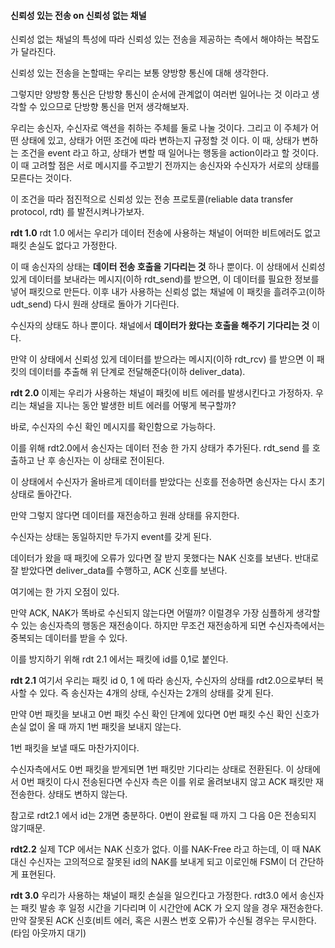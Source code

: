 
#### 신뢰성 있는 전송 on 신뢰성 없는 채널
신뢰성 없는 채널의 특성에 따라 신뢰성 있는 전송을 제공하는 측에서 해야하는 복잡도가 달라진다.

신뢰성 있는 전송을 논할때는 우리는 보통 양방향 통신에 대해 생각한다.

그렇지만 양방향 통신은 단방향 통신이 순서에 관계없이 여러번 일어나는 것 이라고 생각할 수 있으므로 단방향 통신을 먼저 생각해보자.

우리는 송신자, 수신자로 액션을 취하는 주체를 둘로 나눌 것이다.
그리고 이 주체가 어떤 상태에 있고, 상태가 어떤 조건에 따라 변하는지 규정할 것 이다.
이 때, 상태가 변하는 조건을 event 라고 하고, 상태가 변할 때 일어나는 행동을 action이라고 할 것이다.
이 때 고려할 점은 서로 메시지를 주고받기 전까지는 송신자와 수신자가 서로의 상태를 모른다는 것이다.

이 조건을 따라 점진적으로 신뢰성 있는 전송 프로토콜(reliable data transfer protocol, rdt) 를 발전시켜나가보자.

**rdt 1.0**
rdt 1.0 에서는 우리가 데이터 전송에 사용하는 채널이 어떠한 비트에러도 없고 패킷 손실도 없다고 가정한다.

이 때 송신자의 상태는 **데이터 전송 호출을 기다리는 것** 하나 뿐이다. 
이 상태에서 신뢰성 있게 데이터를 보내라는 메시지(이하 rdt_send)를 받으면, 이 데이터를 필요한 정보를 넣어 패킷으로 만든다. 이후 내가 사용하는 신뢰성 없는 채널에 이 패킷을 흘려주고(이하 udt_send) 다시 원래 상태로 돌아가 기다린다.

수신자의 상태도 하나 뿐이다. 
채널에서 **데이터가 왔다는 호출을 해주기 기다리는 것** 이다.

만약 이 상태에서 신뢰성 있게 데이터를 받으라는 메시지(이하 rdt_rcv) 를 받으면 이 패킷의 데이터를 추출해 위 단계로 전달해준다(이하 deliver_data).

**rdt 2.0**
이제는 우리가 사용하는 채널이 패킷에 비트 에러를 발생시킨다고 가정하자.
우리는 채널을 지나는 동안 발생한 비트 에러를 어떻게 복구할까?

바로, 수신자의 수신 확인 메시지를 확인함으로 가능하다.

이를 위해 rdt2.0에서 송신자는 데이터 전송 한 가지 상태가 추가된다.
rdt_send 를 호출하고 난 후 송신자는 이 상태로 전이된다.

이 상태에서 수신자가 올바르게 데이터를 받았다는 신호를 전송하면 송신자는 다시 초기 상태로 돌아간다.

만약 그렇지 않다면 데이터를 재전송하고 원래 상태를 유지한다.

수신자는 상태는 동일하지만 두가지 event를 갖게 된다.

데이터가 왔을 때 패킷에 오류가 있다면 잘 받지 못했다는 NAK 신호를 보낸다.
반대로 잘 받았다면 deliver_data를 수행하고, ACK 신호를 보낸다.

여기에는 한 가지 오점이 있다.

만약 ACK, NAK가 똑바로 수신되지 않는다면 어떨까?
이럴경우 가장 심플하게 생각할 수 있는 송신자측의 행동은 재전송이다.
하지만 무조건 재전송하게 되면 수신자측에서는 중복되는 데이터를 받을 수 있다. 

이를 방지하기 위해 rdt 2.1 에서는 패킷에 id를 0,1로 붙인다.

**rdt 2.1**
여기서 우리는 패킷 id 0, 1 에 따라 송신자, 수신자의 상태를 rdt2.0으로부터 복사할 수 있다.
즉 송신자는 4개의 상태, 수신자는 2개의 상태를 갖게 된다.

만약 0번 패킷을 보내고 0번 패킷 수신 확인 단계에 있다면 0번 패킷 수신 확인 신호가 손실 없이 올 때 까지 1번 패킷을 보내지 않는다.

1번 패킷을 보낼 때도 마찬가지이다.

수신자측에서도 0번 패킷을 받게되면 1번 패킷만 기다리는 상태로 전환된다. 이 상태에서 0번 패킷이 다시 전송된다면 수신자 측은 이를 위로 올려보내지 않고 ACK 패킷만 재전송한다. 상태도 변하지 않는다.

참고로 rdt2.1 에서 id는 2개면 충분하다. 
0번이 완료될 때 까지 그 다음 0은 전송되지 않기때문.

**rdt2.2**
실제 TCP 에서는 NAK 신호가  없다.
이를 NAK-Free 라고 하는데, 이 때 NAK 대신 수신자는 고의적으로 잘못된 id의 NAK를 보내게 되고 이로인해 FSM이 더 간단하게 표현된다.

**rdt 3.0**
우리가 사용하는 채널이 패킷 손실을 일으킨다고 가정한다.
rdt3.0 에서 송신자는 패킷 발송 후 일정 시간을 기다리며 이 시간안에 ACK 가 오지 않을 경우 재전송한다.
만약 잘못된 ACK 신호(비트 에러, 혹은 시퀀스 번호 오류)가 수신될 경우는 무시한다.(타임 아웃까지 대기)
